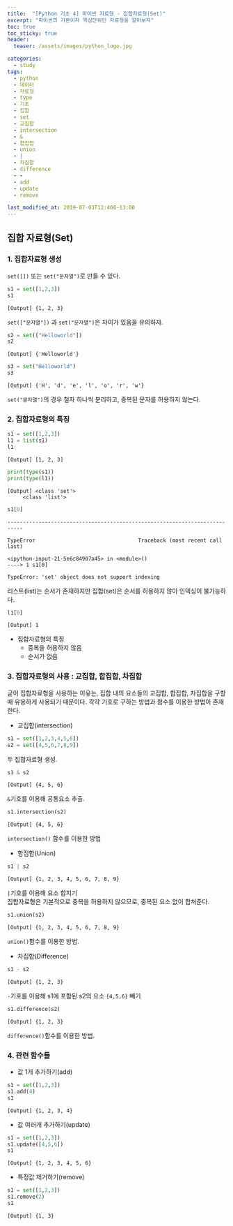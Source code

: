 ```yaml
---
title:  "[Python 기초 4] 파이썬 자료형 - 집합자료형(Set)"
excerpt: "파이썬의 기본이자 핵심단위인 자료형을 알아보자"
toc: true
toc_sticky: true
header:
  teaser: /assets/images/python_logo.jpg

categories:
  - study
tags:
  - python
  - 데이터
  - 자료형
  - type
  - 기초
  - 집합
  - set
  - 교집합
  - intersection
  - &
  - 합집합
  - union
  - |
  - 차집합
  - difference
  - -
  - add
  - update
  - remove

last_modified_at: 2019-07-03T12:400-13:00
---
```


##  집합 자료형(Set)  

### 1. 집합자료형 생성  

`set([])` 또는 `set("문자열")`로 만들 수 있다.  

```python
s1 = set([1,2,3])
s1
```
    [Output] {1, 2, 3}

`set(["문자열"])` 과 `set("문자열")`은 차이가 있음을 유의하자.  

```python
s2 = set(["Helloworld"])
s2
```
    [Output] {'Helloworld'}

```python
s3 = set("Helloworld")
s3
```
    [Output] {'H', 'd', 'e', 'l', 'o', 'r', 'w'}

`set("문자열")`의 경우 철자 하나씩 분리하고, 중복된 문자를 허용하지 않는다.  

### 2. 집합자료형의 특징  

```python
s1 = set([1,2,3])
l1 = list(s1)
l1
```
    [Output] [1, 2, 3]

```python
print(type(s1))
print(type(l1))
```

    [Output] <class 'set'>
    	 <class 'list'>
    

```python
s1[0]
```


    ---------------------------------------------------------------------------

    TypeError                                 Traceback (most recent call last)

    <ipython-input-21-5e6c84907a45> in <module>()
    ----> 1 s1[0]

    TypeError: 'set' object does not support indexing

리스트(list)는 순서가 존재하지만 집합(set)은 순서를 허용하지 않아 인덱싱이 불가능하다.  

```python
l1[0]
```
    [Output] 1

- 집합자료형의 특징  
  - 중복을 허용하지 않음  
  - 순서가 없음  


### 3. 집합자료형의 사용 : 교집합, 합집합, 차집합

굳이 집합자료형을 사용하는 이유는, 집합 내의 요소들의 교집합, 합집합, 차집합을 구할때 유용하게 사용되기 때문이다. 각각 기호로 구하는 방법과 함수를 이용한 방법이 존재한다.  


- 교집합(intersection)  

```python
s1 = set([1,2,3,4,5,6])
s2 = set([4,5,6,7,8,9])
```

두 집합자료형 생성.  

```python
s1 & s2
```
    [Output] {4, 5, 6}

`&`기호를 이용해 공통요소 추출.  

```python
s1.intersection(s2)
```
    [Output] {4, 5, 6}

`intersection()` 함수를 이용한 방법  


- 합집합(Union)  

```python
s1 | s2
```
    [Output] {1, 2, 3, 4, 5, 6, 7, 8, 9}

`|`기호를 이용해 요소 합치기  
집합자료형은 기본적으로 중복을 허용하지 않으므로, 중복된 요소 없이 합쳐준다.  


```python
s1.union(s2)
```
    [Output] {1, 2, 3, 4, 5, 6, 7, 8, 9}

`union()`함수를 이용한 방법.  


- 차집합(Difference)  

```python
s1 - s2
```
    [Output] {1, 2, 3}

`-`기호를 이용해 s1에 포함된 s2의 요소 `{4,5,6}` 빼기  

```python
s1.difference(s2)
```
    [Output] {1, 2, 3}

`difference()`함수를 이용한 방법.  


### 4. 관련 함수들  

- 값 1개 추가하기(add)  

```python
s1 = set([1,2,3])
s1.add(4)
s1
```
    [Output] {1, 2, 3, 4}


- 값 여러개 추가하기(update)  

```python
s1 = set([1,2,3])
s1.update([4,5,6])
s1
```
    [Output] {1, 2, 3, 4, 5, 6}


- 특정값 제거하기(remove)  

```python
s1 = set([1,2,3])
s1.remove(2)
s1
```
    [Output] {1, 3}


